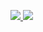 <!--
**euuns/euuns** is a ✨ _special_ ✨ repository because its `README.md` (this file) appears on your GitHub profile.

Here are some ideas to get you started:

- 🔭 I’m currently working on ...
- 🌱 I’m currently learning ...
- 👯 I’m looking to collaborate on ...
- 🤔 I’m looking for help with ...
- 💬 Ask me about ...
- 📫 How to reach me: ...
- 😄 Pronouns: ...
- ⚡ Fun fact: ...
-->

<a href="https://rvrlo.tistory.com" target="_blank"><img src="https://img.shields.io/badge/Blog-8A9296?style=flat-square&logo=Tistory&logoColor=white"/>
<a href="https://mail.naver.com/Write_popup23.nhn?cmd=compose&to=rvrlos@naver.com&subject=&attach%5B%5D" target="_blank"><img src="https://img.shields.io/badge/Naver Mail-03C75A?style=flat-square&logo=Naver&logoColor=white"/>
